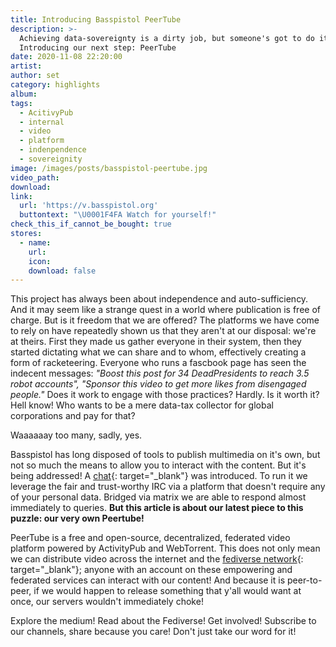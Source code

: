 ```yaml
---
title: Introducing Basspistol PeerTube
description: >-
  Achieving data-sovereignty is a dirty job, but someone's got to do it.
  Introducing our next step: PeerTube
date: 2020-11-08 22:20:00
artist:
author: set
category: highlights
album:
tags:
  - AcitivyPub
  - internal
  - video
  - platform
  - indenpendence
  - sovereignity
image: /images/posts/basspistol-peertube.jpg
video_path:
download:
link:
  url: 'https://v.basspistol.org'
  buttontext: "\U0001F4FA Watch for yourself!"
check_this_if_cannot_be_bought: true
stores:
  - name:
    url:
    icon:
    download: false
---
```


This project has always been about independence and auto-sufficiency. And it may seem like a strange quest in a world where publication is free of charge. But is it freedom that we are offered? The platforms we have come to rely on have repeatedly shown us that they aren't at our disposal: we're at theirs. First they made us gather everyone in their system, then they started dictating what we can share and to whom, effectively creating a form of racketeering. Everyone who runs a fascbook page has seen the indecent messages: *"Boost this post for 34 DeadPresidents to reach 3.5 robot accounts", "Sponsor this video to get more likes from disengaged people."* Does it work to engage with those practices? Hardly. Is it worth it? Hell know\! Who wants to be a mere data-tax collector for global corporations and pay for that?

Waaaaaay too many, sadly, yes.

Basspistol has long disposed of tools to publish multimedia on it's own, but not so much the means to allow you to interact with the content. But it's being addressed\! A [chat](/chat/#read){: target="_blank"} was introduced. To run it we leverage the fair and trust-worthy IRC via a platform that doesn't require any of your personal data. Bridged via matrix we are able to respond almost immediately to queries. **But this article is about our latest piece to this puzzle: our very own Peertube\!**

PeerTube is a free and open-source, decentralized, federated video platform powered by ActivityPub and WebTorrent. This does not only mean we can distribute video across the internet and the [fediverse network](https://fediverse.party/){: target="_blank"}; anyone with an account on these empowering and federated services can interact with our content\! And because it is peer-to-peer, if we would happen to release something that y'all would want at once, our servers wouldn't immediately choke\!

Explore the medium\! Read about the Fediverse\! Get involved\! Subscribe to our channels, share because you care\! Don't just take our word for it\!

&nbsp;
